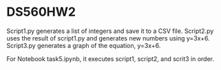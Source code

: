 # DS560HW2

Script1.py generates a list of integers and save it to a CSV file.
Script2.py uses the result of script1.py and generates new numbers using y=3x+6.
Script3.py generates a graph of the equation, y=3x+6.

For Notebook task5.ipynb, it executes script1, script2, and scrit3 in order. 
